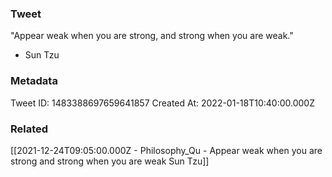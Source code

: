### Tweet
"Appear weak when you are strong, and strong when you are weak." 

- Sun Tzu

### Metadata
Tweet ID: 1483388697659641857
Created At: 2022-01-18T10:40:00.000Z

### Related
[[2021-12-24T09:05:00.000Z - Philosophy_Qu - Appear weak when you are strong and strong when you are weak  Sun Tzu]]

